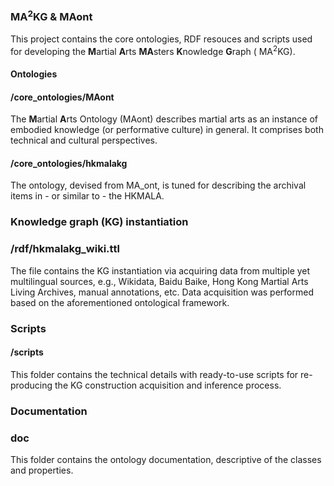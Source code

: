 ### MA<sup>2</sup>KG & MAont

This project contains the core ontologies, RDF resouces and scripts used for developing the <strong>M</strong>artial <strong>A</strong>rts <strong>MA</strong>sters <strong>K</strong>nowledge <strong>G</strong>raph ( MA<sup>2</sup>KG).

#### Ontologies

#### /core_ontologies/MAont
The <strong>M</strong>artial <strong>A</strong>rts Ontology (MAont) describes martial arts as an instance of embodied knowledge (or performative culture) in general.
It comprises both technical and cultural perspectives.

#### /core_ontologies/hkmalakg
The ontology, devised from MA_ont, is tuned for describing the archival items in - or similar to - the HKMALA.

### Knowledge graph (KG) instantiation

### /rdf/hkmalakg_wiki.ttl
The file contains the KG instantiation via acquiring data from multiple yet multilingual sources, e.g., Wikidata, Baidu Baike, Hong Kong Martial Arts Living Archives, manual annotations, etc. Data acquisition was performed based on the aforementioned ontological framework. 

### Scripts

#### /scripts
This folder contains the technical details with ready-to-use scripts for re-producing the KG construction acquisition and inference process. 

### Documentation

### doc
This folder contains the ontology documentation, descriptive of the classes and properties.
